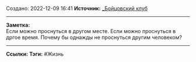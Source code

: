 Создано: 2022-12-09 16:41
**Источник:** [_Бойцовский клуб](_Бойцовский%20клуб.md)
***
**Заметка:**  
Если можно проснуться в другом месте.
Если можно проснуться в дргое время.
Почему бы однажды не проснуться другим человеком?
***
**Ссылки:** 
**Тэги:** #Жизнь 

